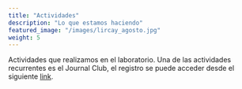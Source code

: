 ```yaml
---
title: "Actividades"
description: "Lo que estamos haciendo"
featured_image: "/images/lircay_agosto.jpg"
weight: 5
---
```


<!-- **Statement acá:** Vestibulum convallis, lorem a tempus semper, dui dui euismod elit, vitae placerat urna tortor vitae lacus. -->

Actividades que realizamos en el laboratorio. Una de las actividades recurrentes es el Journal Club, el registro se puede acceder desde el siguiente [link](https://biometriaforestal.uchile.cl/es/05actividades/01journalclub/journalclub/).
